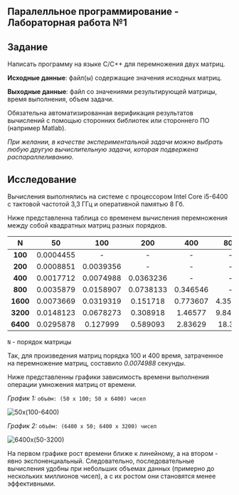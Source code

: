 ## Паралелльное программирование - Лабораторная работа №1

## Задание

Написать программу на языке C/C++ для перемножения двух матриц.

**Исходные данные**: файл(ы) содержащие значения исходных матриц.

**Выходные данные**: файл со значениями результирующей матрицы, время выполнения, объем задачи.

Обязательна автоматизированная верификация результатов вычислений с помощью сторонних библиотек или стороннего ПО (например Matlab).

*При желании, в качестве экспериментальной задачи можно выбрать любую другую вычислительную задачи, которая подвержена распараллеливанию.*

## Исследование

Вычисления выполнялись на системе с процессором Intel Core i5-6400 с тактовой частотой 3,3 ГГц и оперативной памятью 8 Гб.

Ниже представленна таблица со временем вычисления перемножения между собой квадратных матриц разных порядков.

|**N**   |**50**   |**100**  |**200**  |**400** |**800**|**1600**|**3200**|
|:------:|:-------:|:-------:|:-------:|:------:|:-----:|:------:|:------:|
|**100** |0.0004455|-        |        -|-       |-      |-       |-       |
|**200** |0.0008851|0.0039356|       - |-       |-      |-       |-       |
|**400** |0.0017712|0.0074988|0.0363236|-       |-      |-       |-       |
|**800** |0.0035879|0.0158907|0.0738133|0.346546|-      |-       |-       |
|**1600**|0.0073669|0.0319319|0.151718 |0.773607|4.35233|-       |-       |
|**3200**|0.0148123|0.0678273|0.308918 |1.46577 |9.84342|92.6786 |-       |
|**6400**|0.0295878|0.127999 |0.589093 |2.83629 |18.348 |197.023 |836.374 |

`N` - порядок матрицы

Так, для произведения матриц порядка 100 и 400 время, затраченное на перемножение матриц, составило _0.0074988_ секунды.

Ниже представленны графики зависимость времени выполнения операции умножения матриц от времени. 

_График 1:_
```объём: (50 x 100; 50 x 6400) чисел```

![50x(100-6400)](https://user-images.githubusercontent.com/90867530/197342419-872e8476-f66c-4103-8be0-0826681de195.png)

_График 2:_ 
```объём: (6400 x 50; 6400 x 3200) чисел```

![6400x(50-3200)](https://user-images.githubusercontent.com/90867530/197342423-5c739e68-9bc1-41f5-b637-10d2c945654b.png)

На первом графике рост времени ближе к линейному, а на втором - явно экспоненциальный. Следовательно, последовательные вычисления удобны при небольших объемах данных (примерно до нескольких миллионов чисел), а с их ростом они становятся менее эффективными.
